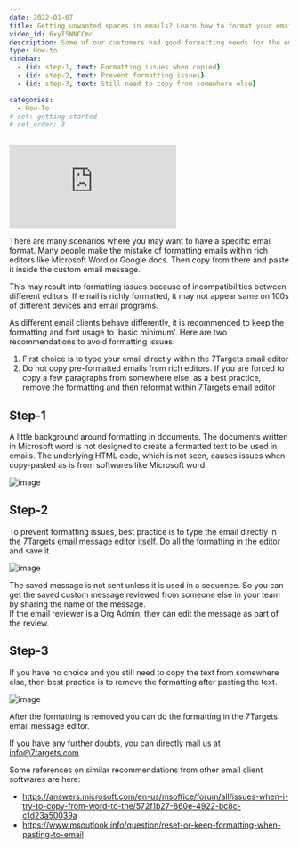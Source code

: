 ```yaml
---
date: 2022-01-07
title: Getting unwanted spaces in emails? Learn how to format your email the right way
video_id: 6xyI5NNCCmc
description: Some of our customers had good formatting needs for the emails. But struggle when they copy the formatted text from some editor like Microsoft Word or Google docs into 7Targets Custom Message. 
type: How-to
sidebar:
  - {id: step-1, text: Formatting issues when copied}
  - {id: step-2, text: Prevent formatting issues}
  - {id: step-3, text: Still need to copy from somewhere else}

categories:
  - How-To
# set: getting-started
# set_order: 3
---
```

<div class="video_wrapper">
    <iframe src="https://www.youtube.com/embed/vOBgFAJTFTQ?rel=0&modestbranding=1&showinfo=0" frameborder="0" allowfullscreen>
    </iframe>
</div>

There are many scenarios where you may want to have a specific email format. Many people make the mistake of formatting emails within rich editors like Microsoft Word or Google docs. Then copy from there and paste it inside the custom email message. 

This may result into formatting issues because of incompatibilities between different editors. If email is richly formatted, it may not appear same on 100s of different devices and email programs.

As different email clients behave differently, it is recommended to keep the formatting and font usage to 'basic minimum'. Here are two recommendations to avoid formatting issues:
1. First choice is to type your email directly within the 7Targets email editor
2. Do not copy pre-formatted emails from rich editors. If you are forced to copy a few paragraphs from somewhere else, as a best practice, remove the formatting and then reformat within 7Targets email editor

## Step-1
A little background around formatting in documents. The documents written in Microsoft word is not designed to create a formatted text to be used in emails. The underlying HTML code, which is not seen, causes issues when copy-pasted as is from softwares like Microsoft word.

![image](../../images/format-not-retained-copied-from-word-to-7targets.jpg)

## Step-2
To prevent formatting issues, best practice is to type the email directly in the 7Targets email message editor itself. Do all the formatting in the editor and save it. 

![image](../../images/flexible-message-editor.jpg)

The saved message is not sent unless it is used in a sequence. So you can get the saved custom message reviewed from someone else in your team by sharing the name of the message.  
If the email reviewer is a Org Admin, they can edit the message as part of the review. 

## Step-3
If you have no choice and you still need to copy the text from somewhere else, then best practice is to remove the formatting after pasting the text. 

![image](../../images/remove-formatting.jpg)

After the formatting is removed you can do the formatting in the 7Targets email message editor. 

If you have any further doubts, you can directly mail us at info@7targets.com.

Some references on similar recommendations from other email client softwares are here: 
- https://answers.microsoft.com/en-us/msoffice/forum/all/issues-when-i-try-to-copy-from-word-to-the/572f1b27-860e-4922-bc8c-c1d23a50039a  
- https://www.msoutlook.info/question/reset-or-keep-formatting-when-pasting-to-email 

